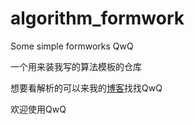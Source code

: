 # algorithm_formwork

Some simple formworks QwQ

一个用来装我写的算法模板的仓库

想要看解析的可以来我的[博客](slight.ink)找找QwQ

欢迎使用QwQ
